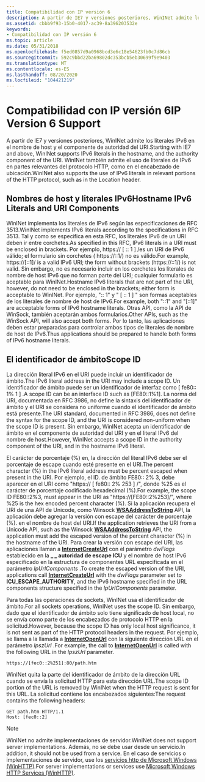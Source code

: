 ```yaml
---
title: Compatibilidad con IP versión 6
description: A partir de IE7 y versiones posteriores, WinINet admite los literales IPv6 en el nombre de host y el componente de autoridad del URI.
ms.assetid: cbbb9f93-15b0-4017-ac39-8a396203532e
keywords:
- Compatibilidad con IP versión 6
ms.topic: article
ms.date: 05/31/2018
ms.openlocfilehash: f5ed0857d9a0968bcd3e6c18e54623fb0c7d86cb
ms.sourcegitcommit: 592c9bbd22ba69802dc353bcb5eb30699f9e9403
ms.translationtype: MT
ms.contentlocale: es-ES
ms.lasthandoff: 08/20/2020
ms.locfileid: "104421219"
---
```

# <a name="ip-version-6-support"></a><span data-ttu-id="e4e3f-104">Compatibilidad con IP versión 6</span><span class="sxs-lookup"><span data-stu-id="e4e3f-104">IP Version 6 Support</span></span>

<span data-ttu-id="e4e3f-105">A partir de IE7 y versiones posteriores, WinINet admite los literales IPv6 en el nombre de host y el componente de autoridad del URI.</span><span class="sxs-lookup"><span data-stu-id="e4e3f-105">Starting with IE7 and above, WinINet supports IPv6 literals in the hostname, and the authority component of the URI.</span></span> <span data-ttu-id="e4e3f-106">WinINet también admite el uso de literales de IPv6 en partes relevantes del protocolo HTTP, como en el encabezado de ubicación.</span><span class="sxs-lookup"><span data-stu-id="e4e3f-106">WinINet also supports the use of IPv6 literals in relevant portions of the HTTP protocol, such as in the Location header.</span></span>

## <a name="hostname-ipv6-literals-and-uri-components"></a><span data-ttu-id="e4e3f-107">Nombres de host y literales IPv6</span><span class="sxs-lookup"><span data-stu-id="e4e3f-107">Hostname IPv6 Literals and URI Components</span></span>

<span data-ttu-id="e4e3f-108">WinINet implementa los literales de IPv6 según las especificaciones de RFC 3513.</span><span class="sxs-lookup"><span data-stu-id="e4e3f-108">WinINet implements IPv6 literals according to the specifications in RFC 3513.</span></span> <span data-ttu-id="e4e3f-109">Tal y como se especifica en esta RFC, los literales IPv6 de un URI deben ir entre corchetes.</span><span class="sxs-lookup"><span data-stu-id="e4e3f-109">As specified in this RFC, IPv6 literals in a URI must be enclosed in brackets.</span></span> <span data-ttu-id="e4e3f-110">Por ejemplo, https:// \[ :: 1 \] /es un URI de IPv6 válido; el formulario sin corchetes ( https://::1/) no es válido.</span><span class="sxs-lookup"><span data-stu-id="e4e3f-110">For example, https://\[::1\]/ is a valid IPv6 URI; the form without brackets (https://::1/) is not valid.</span></span> <span data-ttu-id="e4e3f-111">Sin embargo, no es necesario incluir en los corchetes los literales de nombre de host IPv6 que no forman parte del URI; cualquier formulario es aceptable para WinINet.</span><span class="sxs-lookup"><span data-stu-id="e4e3f-111">Hostname IPv6 literals that are not part of the URI, however, do not need to be enclosed in the brackets; either form is acceptable to WinINet.</span></span> <span data-ttu-id="e4e3f-112">Por ejemplo, ":: 1" y " \[ :: 1 \] " son formas aceptables de los literales de nombre de host de IPv6.</span><span class="sxs-lookup"><span data-stu-id="e4e3f-112">For example, both "::1" and "\[::1\]" are acceptable forms of IPv6 hostname literals.</span></span> <span data-ttu-id="e4e3f-113">Otras API, como la API de WinSock, también aceptarán ambos formularios.</span><span class="sxs-lookup"><span data-stu-id="e4e3f-113">Other APIs, such as the WinSock API, will also accept both forms.</span></span> <span data-ttu-id="e4e3f-114">Por lo tanto, las aplicaciones deben estar preparadas para controlar ambos tipos de literales de nombre de host de IPv6.</span><span class="sxs-lookup"><span data-stu-id="e4e3f-114">Thus applications should be prepared to handle both forms of IPv6 hostname literals.</span></span>

## <a name="scope-id"></a><span data-ttu-id="e4e3f-115">El identificador de ámbito</span><span class="sxs-lookup"><span data-stu-id="e4e3f-115">Scope ID</span></span>

<span data-ttu-id="e4e3f-116">La dirección literal IPv6 en el URI puede incluir un identificador de ámbito.</span><span class="sxs-lookup"><span data-stu-id="e4e3f-116">The IPv6 literal address in the URI may include a scope ID.</span></span> <span data-ttu-id="e4e3f-117">Un identificador de ámbito puede ser un identificador de interfaz como \[ fe80:: 1% 1 \] .</span><span class="sxs-lookup"><span data-stu-id="e4e3f-117">A scope ID can be an interface ID such as \[FE80::1%1\].</span></span> <span data-ttu-id="e4e3f-118">La norma del URI, documentada en RFC 3986, no define la sintaxis del identificador de ámbito y el URI se considera no uniforme cuando el identificador de ámbito está presente.</span><span class="sxs-lookup"><span data-stu-id="e4e3f-118">The URI standard, documented in RFC 3986, does not define the syntax for the scope ID, and the URI is considered non-uniform when the scope ID is present.</span></span> <span data-ttu-id="e4e3f-119">Sin embargo, WinINet acepta un identificador de ámbito en el componente de autoridad del URI y en el literal IPv6 del nombre de host.</span><span class="sxs-lookup"><span data-stu-id="e4e3f-119">However, WinINet accepts a scope ID in the authority component of the URI, and in the hostname IPv6 literal.</span></span>

<span data-ttu-id="e4e3f-120">El carácter de porcentaje (%) en, la dirección del literal IPv6 debe ser el porcentaje de escape cuando esté presente en el URI.</span><span class="sxs-lookup"><span data-stu-id="e4e3f-120">The percent character (%) in the IPv6 literal address must be percent escaped when present in the URI.</span></span> <span data-ttu-id="e4e3f-121">Por ejemplo, el ID. de ámbito FE80:: 2% 3, debe aparecer en el URI como "https:// \[ fe80:: 2% 253 \] /", donde %25 es el carácter de porcentaje codificado hexadecimal (%).</span><span class="sxs-lookup"><span data-stu-id="e4e3f-121">For example, the scope ID FE80::2%3, must appear in the URI as "https://\[FE80::2%253\]/", where %25 is the hex encoded percent character (%).</span></span> <span data-ttu-id="e4e3f-122">Si la aplicación recupera el URI de una API de Unicode, como Winsock [**WSAAddressToString**](/windows/desktop/api/winsock2/nf-winsock2-wsaaddresstostringa) API, la aplicación debe agregar la versión con escape del carácter de porcentaje (%). en el nombre de host del URI.</span><span class="sxs-lookup"><span data-stu-id="e4e3f-122">If the application retrieves the URI from a Unicode API, such as the Winsock [**WSAAddressToString**](/windows/desktop/api/winsock2/nf-winsock2-wsaaddresstostringa) API, the application must add the escaped version of the percent character (%) in the hostname of the URI.</span></span> <span data-ttu-id="e4e3f-123">Para crear la versión con escape del URI, las aplicaciones llaman a [**InternetCreateUrl**](/windows/desktop/api/Wininet/nf-wininet-internetcreateurla) con el parámetro *dwFlags* establecido en la **\_ \_ autoridad de escape ICU** y el nombre de host IPv6 especificado en la estructura de componentes URL especificada en el parámetro *lpUrlComponents* .</span><span class="sxs-lookup"><span data-stu-id="e4e3f-123">To create the escaped version of the URI, applications call [**InternetCreateUrl**](/windows/desktop/api/Wininet/nf-wininet-internetcreateurla) with the *dwFlags* parameter set to **ICU\_ESCAPE\_AUTHORITY**, and the IPv6 hostname specified in the URL components structure specified in the *lpUrlComponents* parameter.</span></span>

<span data-ttu-id="e4e3f-124">Para todas las operaciones de sockets, WinINet usa el identificador de ámbito.</span><span class="sxs-lookup"><span data-stu-id="e4e3f-124">For all sockets operations, WinINet uses the scope ID.</span></span> <span data-ttu-id="e4e3f-125">Sin embargo, dado que el identificador de ámbito solo tiene significado de host local, no se envía como parte de los encabezados de protocolo HTTP en la solicitud.</span><span class="sxs-lookup"><span data-stu-id="e4e3f-125">However, because the scope ID has only local host significance, it is not sent as part of the HTTP protocol headers in the request.</span></span> <span data-ttu-id="e4e3f-126">Por ejemplo, se llama a la llamada a [**InternetOpenUrl**](/windows/desktop/api/Wininet/nf-wininet-internetopenurla) con la siguiente dirección URL en el parámetro *lpszUrl* .</span><span class="sxs-lookup"><span data-stu-id="e4e3f-126">For example, the call to [**InternetOpenUrl**](/windows/desktop/api/Wininet/nf-wininet-internetopenurla) is called with the following URL in the *lpszUrl* parameter.</span></span>

``` syntax
https://[fec0::2%251]:80/path.htm
```

<span data-ttu-id="e4e3f-127">WinINet quita la parte del identificador de ámbito de la dirección URL cuando se envía la solicitud HTTP para esta dirección URL.</span><span class="sxs-lookup"><span data-stu-id="e4e3f-127">The scope ID portion of the URL is removed by WinINet when the HTTP request is sent for this URL.</span></span> <span data-ttu-id="e4e3f-128">La solicitud contiene los encabezados siguientes:</span><span class="sxs-lookup"><span data-stu-id="e4e3f-128">The request contains the following headers:</span></span>

``` syntax
GET path.htm HTTP/1.1
Host: [fec0::2]
```

> [!Note]  
> <span data-ttu-id="e4e3f-129">WinINet no admite implementaciones de servidor.</span><span class="sxs-lookup"><span data-stu-id="e4e3f-129">WinINet does not support server implementations.</span></span> <span data-ttu-id="e4e3f-130">Además, no se debe usar desde un servicio.</span><span class="sxs-lookup"><span data-stu-id="e4e3f-130">In addition, it should not be used from a service.</span></span> <span data-ttu-id="e4e3f-131">En el caso de servicios o implementaciones de servidor, use los [servicios http de Microsoft Windows (WinHTTP)](/windows/desktop/WinHttp/winhttp-start-page).</span><span class="sxs-lookup"><span data-stu-id="e4e3f-131">For server implementations or services use [Microsoft Windows HTTP Services (WinHTTP)](/windows/desktop/WinHttp/winhttp-start-page).</span></span>

 

 

 